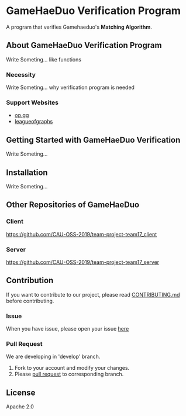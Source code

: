 # GameHaeDuo Verification Program
A program that verifies Gamehaeduo's **Matching Algorithm**.

## About GameHaeDuo Verification Program
Write Someting... like functions

### Necessity
Write Someting... why verification program is needed


### Support Websites
* [op.gg](https://www.op.gg/)  
* [leagueofgraphs](https://www.leagueofgraphs.com/ko/champions/counters)  


## Getting Started with GameHaeDuo Verification
Write Someting...


## Installation
Write Someting...

## Other Repositories of GameHaeDuo
### Client
https://github.com/CAU-OSS-2019/team-project-team17_client

### Server
https://github.com/CAU-OSS-2019/team-project-team17_server

## Contribution
If you want to contribute to our project, please read [CONTRIBUTING.md](https://github.com/CAU-OSS-2019/team-project-team17_verification_program/blob/develop/CONTRIBUTING.md) before contributing.

### Issue
When you have issue, please open your issue [here](https://github.com/CAU-OSS-2019/team-project-team17_verification_program/issues)

### Pull Request
We are developing in 'develop' branch.
1. Fork to your account and modify your changes.
2. Please [pull request](https://github.com/CAU-OSS-2019/team-project-team17_verification_program/pulls) to corresponding branch.


## License
Apache 2.0
